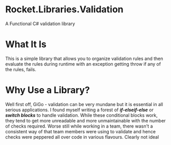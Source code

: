 # Rocket.Libraries.Validation
A Functional C# validation library

# What It Is
This is a simple library that allows you to organize validation rules and then evaluate the rules during runtime with an exception getting throw if any of the rules, fails.

# Why Use a Library?
Well first off, GiGo - validation can be very mundane but it is essential in all serious applications.
I found myself writing a forest of __*if-elseif-else*__ or __*switch blocks*__ to handle validation.
While these conditional blocks work, they tend to get more unreadable and more unmaintainable with the number of checks required.
Worse still while working in a team, there wasn't a consistent way of that team members were using to validate and hence checks were peppered all over code in various flavours. Clearly not ideal
